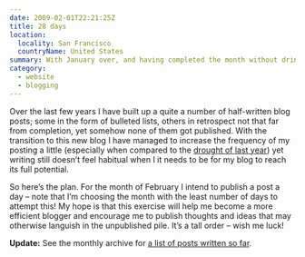 ```yaml
---
date: 2009-02-01T22:21:25Z
title: 28 days
location:
  locality: San Francisco
  countryName: United States
summary: With January over, and having completed the month without drinking coffee, so on to February and a far more ambitious challenge.
category:
  - website
  - blogging
---
```


Over the last few years I have built up a quite a number of half-written blog posts; some in the form of bulleted lists, others in retrospect not that far from completion, yet somehow none of them got published. With the transition to this new blog I have managed to increase the frequency of my posting a little (especially when compared to the [drought of last year][1]) yet writing still doesn’t feel habitual when I it needs to be for my blog to reach its full potential.

So here’s the plan. For the month of February I intend to publish a post a day – note that I’m choosing the month with the least number of days to attempt this! My hope is that this exercise will help me become a more efficient blogger and encourage me to publish thoughts and ideas that may otherwise languish in the unpublished pile. It’s a tall order – wish me luck!

**Update:** See the monthly archive for [a list of posts written so far][2].

[1]: /2008/
[2]: /2009/02/
